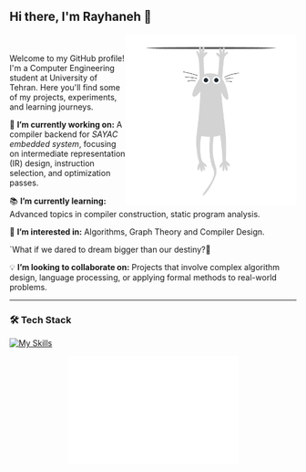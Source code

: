 ## Hi there, I'm Rayhaneh 👋

<img src="cat escape.gif" alt="Top Right GIF" width="300" align="right"/>
<br><br>
Welcome to my GitHub profile! I'm a Computer Engineering student at University of Tehran.  
Here you'll find some of my projects, experiments, and learning journeys.  


🔬 **I’m currently working on:** A compiler backend for *SAYAC embedded system*, focusing on intermediate representation (IR) design, instruction selection, and optimization passes.

📚 **I’m currently learning:** Advanced topics in compiler construction, static program analysis.

🤔 **I’m interested in:** Algorithms, Graph Theory and Compiler Design.

`What if we dared to dream bigger than our destiny?🎈

💡 **I’m looking to collaborate on:** Projects that involve complex algorithm design, language processing, or applying formal methods to real-world problems.


----------------------------------
### 🛠 Tech Stack
[![My Skills](https://skillicons.dev/icons?i=java,c,cpp,js,html,css,py,r,arduino,linux,git,github)](https://skillicons.dev)

<p align="center">
  <img src="White Cat Peeping.gif" alt="Bottom Center GIF" width="300"/>
</p>
